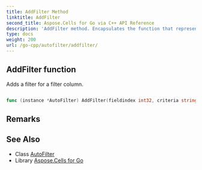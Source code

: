 ```yaml
---
title: AddFilter Method 
linktitle: AddFilter
second_title: Aspose.Cells for Go via C++ API Reference
description: 'AddFilter method. Encapsulates the function that represents addfilter in Go.'
type: docs
weight: 200
url: /go-cpp/autofilter/addfilter/
---
```


## AddFilter function

Adds a filter for a filter column.

```go

func (instance *AutoFilter) AddFilter(fieldindex int32, criteria string)  error

```

## Remarks


## See Also

* Class [AutoFilter](../)
* Library [Aspose.Cells for Go](../../)
